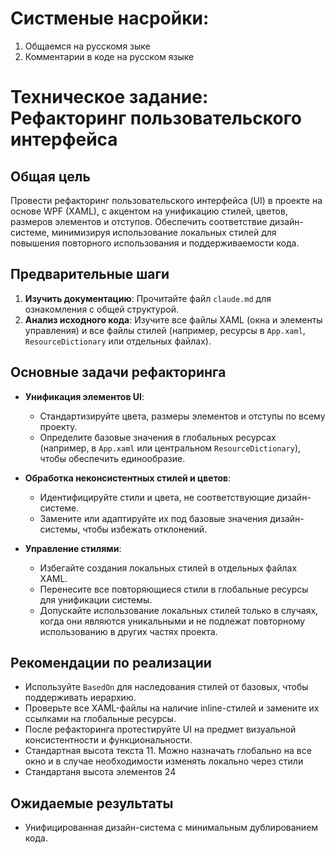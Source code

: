 # Систменые насройки:

1. Общаемся на русскомя зыке
2. Комментарии в коде на русском языке

# Техническое задание: Рефакторинг пользовательского интерфейса

## Общая цель
Провести рефакторинг пользовательского интерфейса (UI) в проекте на основе WPF (XAML), с акцентом на унификацию стилей, цветов, размеров элементов и отступов. Обеспечить соответствие дизайн-системе, минимизируя использование локальных стилей для повышения повторного использования и поддерживаемости кода.

## Предварительные шаги
1. **Изучить документацию**: Прочитайте файл `claude.md` для ознакомления с общей структурой.
2. **Анализ исходного кода**: Изучите все файлы XAML (окна и элементы управления) и все файлы стилей (например, ресурсы в `App.xaml`, `ResourceDictionary` или отдельных файлах).

## Основные задачи рефакторинга
- **Унификация элементов UI**:
  - Стандартизируйте цвета, размеры элементов и отступы по всему проекту.
  - Определите базовые значения в глобальных ресурсах (например, в `App.xaml` или центральном `ResourceDictionary`), чтобы обеспечить единообразие.
  
- **Обработка неконсистентных стилей и цветов**:
  - Идентифицируйте стили и цвета, не соответствующие дизайн-системе.
  - Замените или адаптируйте их под базовые значения дизайн-системы, чтобы избежать отклонений.

- **Управление стилями**:
  - Избегайте создания локальных стилей в отдельных файлах XAML.
  - Перенесите все повторяющиеся стили в глобальные ресурсы для унификации системы.
  - Допускайте использование локальных стилей только в случаях, когда они являются уникальными и не подлежат повторному использованию в других частях проекта.

## Рекомендации по реализации
- Используйте `BasedOn` для наследования стилей от базовых, чтобы поддерживать иерархию.
- Проверьте все XAML-файлы на наличие inline-стилей и замените их ссылками на глобальные ресурсы.
- После рефакторинга протестируйте UI на предмет визуальной консистентности и функциональности.
- Стандартная высота текста 11. Можно назначать глобально на все окно и в случае необходимости изменять локально через стили
- Стандартаня высота элементов 24

## Ожидаемые результаты
- Унифицированная дизайн-система с минимальным дублированием кода.